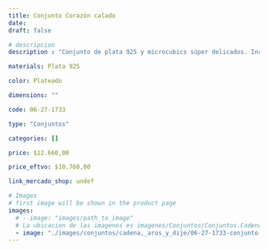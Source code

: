 ```yaml
---
title: Conjunto Corazón calado
date: 
draft: false

# descripcion
description : "Conjunto de plata 925 y microcubics súper delicados. Incluye cadena, dije y aros. Largo de la cadena a elección en 40, 45 o 50cm"

materials: Plata 925

color: Plateado

dimensions: ""

code: 06-27-1733

type: "Conjuntos"

categories: []

price: $12.660,00

price_eftvo: $10.760,00

link_mercado_shop: undef

# Images
# first image will be shown in the product page
images:
  # - image: "images/path_to_image"
  # La ubicacion de las imagenes es imagenes/Conjuntos/Conjuntos.Cadena, aros y dije/06-27-1733-conjunto-corazon-calado
  - image: "./images/conjuntos/cadena,_aros_y_dije/06-27-1733-conjunto-corazon-calado.jpg"
---
```

